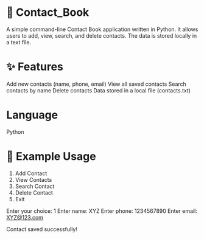# 📒 Contact_Book
A simple command-line Contact Book application written in Python. It allows users to add, view, search, and delete contacts. The data is stored locally in a text file.

# ✨ Features
Add new contacts (name, phone, email)
View all saved contacts
Search contacts by name
Delete contacts
Data stored in a local file (contacts.txt)

# Language
Python

# 🧾 Example Usage
1. Add Contact
2. View Contacts
3. Search Contact
4. Delete Contact
5. Exit
   
Enter your choice: 1 
Enter name: XYZ
Enter phone: 1234567890
Enter email: XYZ@123.com

Contact saved successfully!
